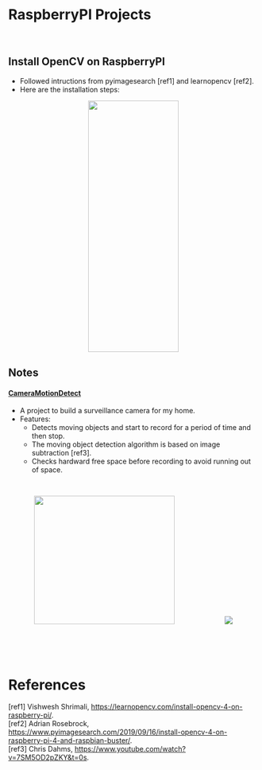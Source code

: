 # RaspberryPI Projects 
  
<br/>

## Install OpenCV on RaspberryPI 
* Followed intructions from pyimagesearch [ref1] and learnopencv [ref2]. 
* Here are the installation steps: <br/>

<p align="center">
  <img src="https://user-images.githubusercontent.com/86133411/153903124-70a56476-43a4-4808-9105-c1cccb1ad4ac.png" width="182" height="505">
</p>

## Notes
#### [CameraMotionDetect](/CameraMotionDetect)
* A project to build a surveillance camera for my home. 
* Features: 
  * Detects moving objects and start to record for a period of time and then stop. <br/>
  * The moving object detection algorithm is based on image subtraction [ref3]. <br/>
  * Checks hardward free space before recording to avoid running out of space. <br/>
<pre><p align="center">
<img src="https://user-images.githubusercontent.com/86133411/153816022-855bdc5d-ab93-4e00-a055-9b8bd01e90b8.png" width="283" height="258">            <img src="https://user-images.githubusercontent.com/86133411/153816013-82f2b5ec-0f48-4bc2-b36b-17212a190a31.png">
</p></pre>


<br/><br/>

# References 
[ref1] Vishwesh Shrimali, https://learnopencv.com/install-opencv-4-on-raspberry-pi/. <br/>
[ref2] Adrian Rosebrock, https://www.pyimagesearch.com/2019/09/16/install-opencv-4-on-raspberry-pi-4-and-raspbian-buster/. <br/>
[ref3] Chris Dahms, https://www.youtube.com/watch?v=7SM5OD2pZKY&t=0s. <br/>


